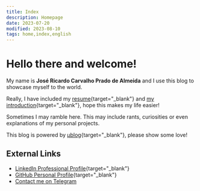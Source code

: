 ```yaml
---
title: Index
description: Homepage
date: 2023-07-20
modified: 2023-08-10
tags: home,index,english
---
```

# <i class="fa-solid fa-user-astronaut"></i> Hello there and welcome!

My name is **José Ricardo Carvalho Prado de Almeida** and I use this blog to showcase myself to the world.

Really, I have included my [resume](posts/curriculum.html "Complete and updated Curriculum"){target="_blank"} and [my introduction](about.html "Just who is this crazy person?"){target="_blank"}, hope this makes my life easier!

Sometimes I may ramble here. This may include rants, curiosities or even explanations of my personal projects.

This blog is powered by [μblog](https://github.com/766F6964/mublog "External project used in the development of this blog"){target="_blank"}, please show some love!

## <i class="fa-regular fa-address-card"></i> External Links

- <i class="fa-brands fa-linkedin"></i> [LinkedIn Professional Profile](https://www.linkedin.com/in/jos%C3%A9-ricardo-prado-de-almeida){target="_blank"}
- <i class="fa-brands fa-github"></i> [GitHub Personal Profile](https://github.com/zeh-almeida){target="_blank"}
- <i class="fa-brands fa-telegram"></i> <a href="${author_contact}" target="_blank" title="Telegram Profile">Contact me on Telegram</a>